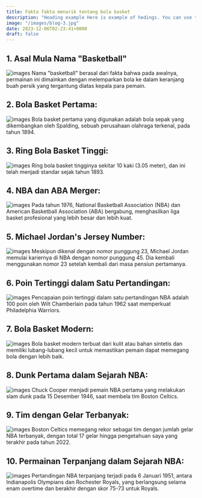 ```yaml
---
title: Fakta fakta menarik tentang bola basket
description: "Heading example Here is example of hedings. You can use this heading by following markdownify rules."
image: "/images/blog-3.jpg"
date: 2023-12-06T02:23:41+0000
draft: false
---
```



## 1. Asal Mula Nama "Basketball"
![images](/images/gnerjkgfnoe.jpeg "images")
 Nama "basketball" berasal dari fakta bahwa pada awalnya, permainan ini dimainkan dengan melemparkan bola ke dalam keranjang buah persik yang tergantung diatas kepala para pemain.

## 2. Bola Basket Pertama:
![images](/images/dsggrdrgdtg.jpeg "images")
   Bola basket pertama yang digunakan adalah bola sepak yang dikembangkan oleh Spalding, sebuah perusahaan olahraga terkenal, pada tahun 1894.

## 3. Ring Bola Basket Tinggi:
![images](/images/dsgetgrsgfr.jpeg "images")
   Ring bola basket tingginya sekitar 10 kaki (3.05 meter), dan ini telah menjadi standar sejak tahun 1893.

## 4. NBA dan ABA Merger:
![images](/images/fdxcgvbhjnkm.jpeg "images")
   Pada tahun 1976, National Basketball Association (NBA) dan American Basketball Association (ABA) bergabung, menghasilkan liga basket profesional yang lebih besar dan lebih kuat.

## 5. Michael Jordan's Jersey Number:
![images](/images/tfguhjkfgvbhjn.jpeg "images")
   Meskipun dikenal dengan nomor punggung 23, Michael Jordan memulai kariernya di NBA dengan nomor punggung 45. Dia kembali menggunakan nomor 23 setelah kembali dari masa pensiun pertamanya.

## 6. Poin Tertinggi dalam Satu Pertandingan:
![images](/images/lkjihugyftdsexdfcgvb.jpeg "images")
   Pencapaian poin tertinggi dalam satu pertandingan NBA adalah 100 poin oleh Wilt Chamberlain pada tahun 1962 saat memperkuat Philadelphia Warriors.

## 7. Bola Basket Modern:
![images](/images/erwefgrsfxcvjbkj.jpeg "images")
   Bola basket modern terbuat dari kulit atau bahan sintetis dan memiliki lubang-lubang kecil untuk memastikan pemain dapat memegang bola dengan lebih baik.

## 8. Dunk Pertama dalam Sejarah NBA:
![images](/images/ertgrsdyctvujubku.jpeg "images")
   Chuck Cooper menjadi pemain NBA pertama yang melakukan slam dunk pada 15 Desember 1946, saat membela tim Boston Celtics.

## 9. Tim dengan Gelar Terbanyak:
![images](/images/pojihugyvhbjkbycghvbkbkgfmvj.jpeg "images")
   Boston Celtics memegang rekor sebagai tim dengan jumlah gelar NBA terbanyak, dengan total 17 gelar hingga pengetahuan saya yang terakhir pada tahun 2022.

## 10. Permainan Terpanjang dalam Sejarah NBA:
![images](/images/njkcxwkeucukadsnck.jpeg "images")
    Pertandingan NBA terpanjang terjadi pada 6 Januari 1951, antara Indianapolis Olympians dan Rochester Royals, yang berlangsung selama enam overtime dan berakhir dengan skor 75-73 untuk Royals.

